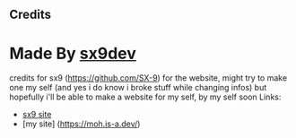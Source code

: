 ## Credits
Made By [sx9dev](https://sx9.is-a.dev/)
=======
credits for sx9 (https://github.com/SX-9) for the website, might try to make one my self (and yes i do know i broke stuff while changing infos) but hopefully i'll be able to make a website for my self, by my self soon
Links:
* [sx9 site](https://sx9.is-a.dev/)
* [my site] (https://moh.is-a.dev/)
